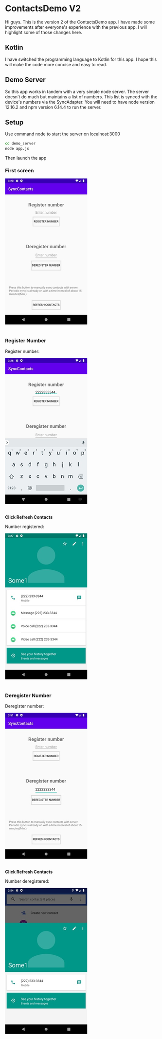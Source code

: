 # ContactsDemo V2

Hi guys. This is the version 2 of the ContactsDemo app. I have made some improvements after everyone's experience with the previous app. I will highlight some of those changes here.

## Kotlin

I have switched the programming language to Kotlin for this app. I hope this will make the code more concise and easy to read.

## Demo Server

So this app works in tandem with a very simple node server. The server doesn't do much but maintains a list of numbers. This list is synced with the device's numbers via the SyncAdapter. You will need to have node version 12.16.2 and npm version 6.14.4 to run the server.

## Setup

Use command node to start the server on localhost:3000

```bash
cd demo_server
node app.js
```
Then launch the app


### First screen

![MainScreen](/resources/images/SyncContacts1.jpg) <br /><br />


### Register Number

Register number:

![Register](/resources/images/SyncContacts2.jpg) <br /><br />


**Click Refresh Contacts**


Number registered:

![ContactsScreen](/resources/images/SyncContacts3.jpg) <br /><br />



### Deregister Number

Deregister number:

![Deregister](/resources/images/SyncContacts4.jpg) <br /><br />


**Click Refresh Contacts**


Number deregistered:

![ContactsScreen](/resources/images/SyncContacts5.jpg)
